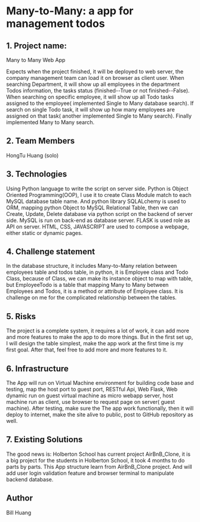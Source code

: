 # Many-to-Many: a app for management todos

## 1. Project name:
Many to Many Web App

Expects when the project finished, it will be deployed to web server, the company management team can load it on browser as client user. When searching Department, it will show up all employees in the department Todos information, the tasks status (finished--True or not finished--False). When searching on specific employee, it will show up all Todo tasks assigned to the employee( implemented Single to Many database search). If search on single Todo task, it will show up how many employees are assigned on that task( another implemented Single to Many search). Finally implemented Many to Many search.


## 2. Team Members
HongTu Huang (solo)

## 3. Technologies
Using Python language to write the script on server side. Python is Object Oriented Programming(OOP), I use it to create Class Module match to each MySQL database table name. And python library SQLALchemy is used to ORM, mapping python Object to MySQL Relational Table, then we can Create, Update, Delete database via python script on the backend of server side.
MySQL is run on back-end as database server.
FLASK is used role as API on server.
HTML, CSS, JAVASCRIPT are used to compose a webpage, either static or dynamic pages.


## 4. Challenge statement
In the database structure, it includes Many-to-Many relation between employees table and todos table, in python, it is Employee class and Todo Class, because of Class, we can make its instance object to map with table, but EmployeeTodo is a table that mapping Many to Many between Employees and Todos, it is a method or attribute of Employee class. It is challenge on me for the complicated relationship between the tables.


## 5. Risks
The project is a complete system, it requires a lot of work, it can add more and more features to make the app to do more things. But in the first set up, I will design the table simplest, make the app work at the first time is my first goal. After that, feel free to add more and more features to it.

## 6. Infrastructure
The App will run on Virtual Machine environment for building code base and testing, map the host port to guest port, RESTful Api, Web Flask, Web dynamic run on guest virtual machine as micro webapp server, host machine run as client, use browser to request page on server( guest machine). After testing, make sure the The app work functionally, then it will deploy to internet, make the site alive to public,  post to GitHub repository as well.

## 7. Existing Solutions
The good news is: Holberton School has current project AirBnB_Clone, it is a big project for the students in Holberton School, it took 4 months to do parts by parts.  This App structure learn from AirBnB_Clone project. And will add user login validation feature and browser terminal to manipulate backend database.

## Author
Bill Huang
